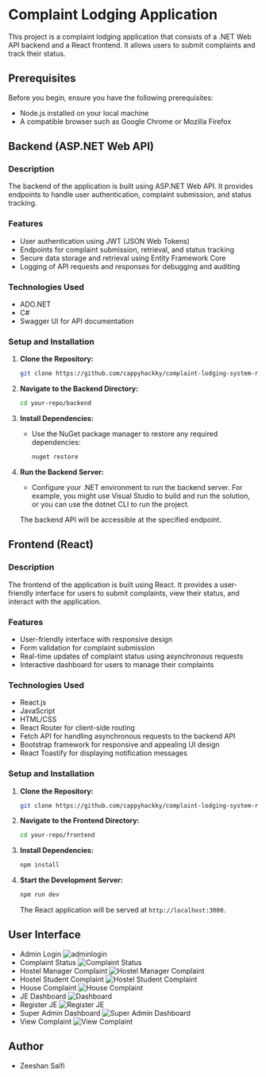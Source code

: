# Complaint Lodging Application

This project is a complaint lodging application that consists of a .NET Web API backend and a React frontend. It allows users to submit complaints and track their status.

## Prerequisites
Before you begin, ensure you have the following prerequisites:

- Node.js installed on your local machine
- A compatible browser such as Google Chrome or Mozilla Firefox

## Backend (ASP.NET Web API)

### Description

The backend of the application is built using ASP.NET Web API. It provides endpoints to handle user authentication, complaint submission, and status tracking.

### Features

- User authentication using JWT (JSON Web Tokens)
- Endpoints for complaint submission, retrieval, and status tracking
- Secure data storage and retrieval using Entity Framework Core
- Logging of API requests and responses for debugging and auditing

### Technologies Used

- ADO.NET
- C#
- Swagger UI for API documentation

### Setup and Installation

1. **Clone the Repository:**
   ```bash
   git clone https://github.com/cappyhackky/complaint-lodging-system-react-dot-net.git
   ```

2. **Navigate to the Backend Directory:**
   ```bash
   cd your-repo/backend
   ```

3. **Install Dependencies:**
   - Use the NuGet package manager to restore any required dependencies:
     ```bash
     nuget restore
     ```

4. **Run the Backend Server:**
   - Configure your .NET environment to run the backend server. For example, you might use Visual Studio to build and run the solution, or you can use the dotnet CLI to run the project.

   The backend API will be accessible at the specified endpoint.

## Frontend (React)

### Description

The frontend of the application is built using React. It provides a user-friendly interface for users to submit complaints, view their status, and interact with the application.

### Features

- User-friendly interface with responsive design
- Form validation for complaint submission
- Real-time updates of complaint status using asynchronous requests
- Interactive dashboard for users to manage their complaints

### Technologies Used

- React.js
- JavaScript
- HTML/CSS
- React Router for client-side routing
- Fetch API for handling asynchronous requests to the backend API
- Bootstrap framework for responsive and appealing UI design
- React Toastify for displaying notification messages

### Setup and Installation

1. **Clone the Repository:**
   ```bash
   git clone https://github.com/cappyhackky/complaint-lodging-system-react-dot-net.git
   ```

2. **Navigate to the Frontend Directory:**
   ```bash
   cd your-repo/frontend
   ```

3. **Install Dependencies:**
   ```bash
   npm install
   ```

4. **Start the Development Server:**
   ```bash
   npm run dev
   ```

   The React application will be served at `http://localhost:3000`.

## User Interface
- Admin Login
![adminlogin](/img/AdminLogin.png)
- Complaint Status
![Complaint Status](/img/ComplaintStatus.png)
- Hostel Manager Complaint
![Hostel Manager Complaint](/img/HostelManComp.png)
- Hostel Student Complaint
![Hostel Student Complaint](/img/HostelStudComp.png)
- House Complaint
![House Complaint](/img/HouseComp.png)
- JE Dashboard
![Dashboard](/img/JEDash.png)
- Register JE
![Register JE](/img/RegisterJE.png)
- Super Admin Dashboard
![Super Admin Dashboard](/img/SuperAdmin.png)
- View Complaint
![View Complaint](/img/ViewComplaint.png)

## Author

- Zeeshan Saifi
